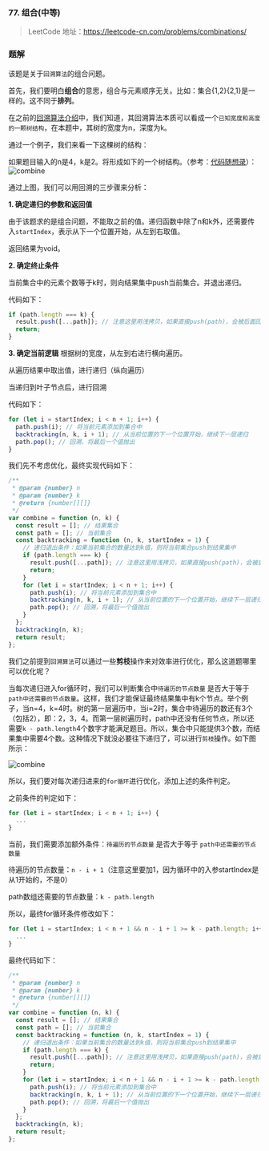 ### 77. 组合(中等)

> LeetCode 地址：https://leetcode-cn.com/problems/combinations/

### 题解

该题是关于`回溯算法`的组合问题。

首先，我们要明白**组合**的意思，组合与元素顺序无关。比如：集合{1,2}{2,1}是一样的。这不同于**排列**。

在之前的[回溯算法介绍](https://github.com/kerwin-ly/Blog/blob/master/algorithm/backtracking/%E5%9B%9E%E6%BA%AF%E7%AE%97%E6%B3%95.md)中，我们知道，其回溯算法本质可以看成一个`已知宽度和高度的一颗树结构`，在本题中，其树的宽度为n，深度为k。

通过一个例子，我们来看一下这棵树的结构：

如果题目输入的n是4，k是2。将形成如下的一个树结构。（参考：[代码随想录](https://programmercarl.com/0077.%E7%BB%84%E5%90%88.html#%E5%9B%9E%E6%BA%AF%E6%B3%95%E4%B8%89%E9%83%A8%E6%9B%B2)）：
![combine](https://raw.githubusercontent.com/kerwin-ly/Blog/master/assets/imgs/algorithm/combine1.png)

通过上图，我们可以用回溯的三步骤来分析：

**1. 确定递归的参数和返回值**

由于该题求的是组合问题，不能取之前的值。递归函数中除了n和k外，还需要传入`startIndex`，表示从下一个位置开始，从左到右取值。

返回结果为void。

**2. 确定终止条件**

当前集合中的元素个数等于k时，则向结果集中push当前集合。并退出递归。

代码如下：
```js
if (path.length === k) {
  result.push([...path]); // 注意这里用浅拷贝，如果直接push(path)，会被后面回溯的path.pop()影响
  return;
}
```

**3. 确定当前逻辑**
根据树的宽度，从左到右进行横向遍历。

从遍历结果中取出值，进行递归（纵向遍历）

当递归到叶子节点后，进行回溯

代码如下：
```js
for (let i = startIndex; i < n + 1; i++) {
  path.push(i); // 将当前元素添加到集合中
  backtracking(n, k, i + 1); // 从当前位置的下一个位置开始，继续下一层递归
  path.pop(); // 回溯，将最后一个值抛出
}
```

我们先不考虑优化，最终实现代码如下：
```js
/**
 * @param {number} n
 * @param {number} k
 * @return {number[][]}
 */
var combine = function (n, k) {
  const result = []; // 结果集合
  const path = []; // 当前集合
  const backtracking = function (n, k, startIndex = 1) {
    // 递归退出条件：如果当前集合的数量达到k值，则将当前集合push到结果集中
    if (path.length === k) {
      result.push([...path]); // 注意这里用浅拷贝，如果直接push(path)，会被后面回溯的path.pop()影响
      return;
    }
    for (let i = startIndex; i < n + 1; i++) {
      path.push(i); // 将当前元素添加到集合中
      backtracking(n, k, i + 1); // 从当前位置的下一个位置开始，继续下一层递归
      path.pop(); // 回溯，将最后一个值抛出
    }
  };
  backtracking(n, k);
  return result;
};
```

我们之前提到`回溯算法`可以通过一些**剪枝**操作来对效率进行优化，那么这道题哪里可以优化呢？

当每次递归进入for循环时，我们可以判断集合中`待遍历的节点数量` 是否大于等于 `path中还需要的节点数量`。这样，我们才能保证最终结果集中有k个节点。举个例子，当n=4，k=4时。树的第一层遍历中，当i=2时，集合中待遍历的数还有3个（包括2），即：2，3，4。而第一层树遍历时，path中还没有任何节点，所以还需要`k - path.length`4个数字才能满足题目。所以，集合中只能提供3个数，而结果集中需要4个数。这种情况下就没必要往下递归了，可以进行`剪枝`操作。如下图所示： 

![combine](https://raw.githubusercontent.com/kerwin-ly/Blog/master/assets/imgs/algorithm/backtracking-combine2.png)

所以，我们要对每次递归进来的`for循环`进行优化，添加上述的条件判定。

之前条件的判定如下：
```js
for (let i = startIndex; i < n + 1; i++) {
  ...
}
```
当前，我们需要添加额外条件：`待遍历的节点数量` 是否大于等于 `path中还需要的节点数量`

待遍历的节点数量：`n - i + 1`（注意这里要加1，因为循环中的入参startIndex是从1开始的，不是0）

path数组还需要的节点数量：`k - path.length`

所以，最终for循环条件修改如下：
```js
for (let i = startIndex; i < n + 1 && n - i + 1 >= k - path.length; i++) {
  ...
}
```

最终代码如下：
```js
/**
 * @param {number} n
 * @param {number} k
 * @return {number[][]}
 */
var combine = function (n, k) {
  const result = []; // 结果集合
  const path = []; // 当前集合
  const backtracking = function (n, k, startIndex = 1) {
    // 递归退出条件：如果当前集合的数量达到k值，则将当前集合push到结果集中
    if (path.length === k) {
      result.push([...path]); // 注意这里用浅拷贝，如果直接push(path)，会被后面回溯的path.pop()影响
      return;
    }
    for (let i = startIndex; i < n + 1 && n - i + 1 >= k - path.length; i++) {
      path.push(i); // 将当前元素添加到集合中
      backtracking(n, k, i + 1); // 从当前位置的下一个位置开始，继续下一层递归
      path.pop(); // 回溯，将最后一个值抛出
    }
  };
  backtracking(n, k);
  return result;
};
```
